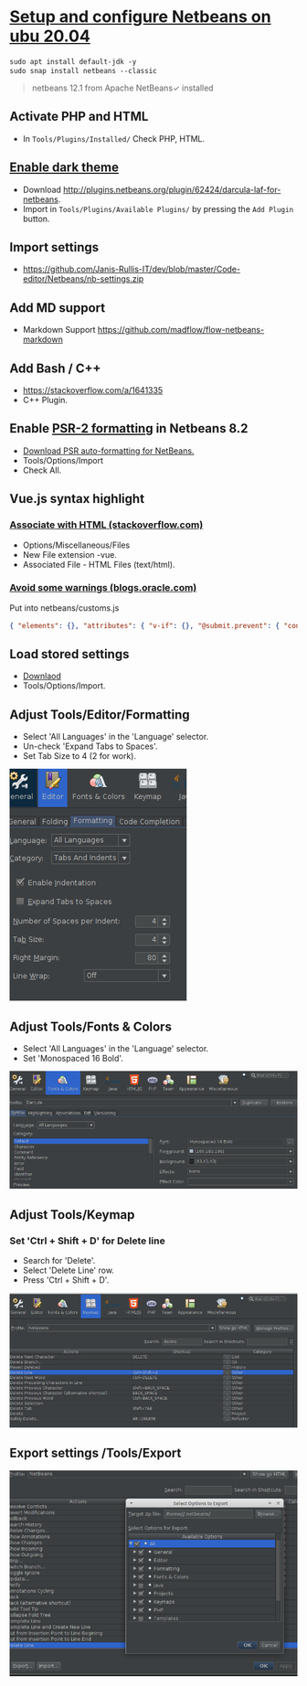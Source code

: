 # [Setup and configure Netbeans on ubu 20.04](https://blog.eldernode.com/configure-netbeans-on-ubuntu-20-04/)

```shell
sudo apt install default-jdk -y
sudo snap install netbeans --classic 
```
> netbeans 12.1 from Apache NetBeans✓ installed

## Activate PHP and HTML
* In `Tools/Plugins/Installed/` Check PHP, HTML.

## [Enable dark theme](https://ourcodeworld.com/articles/read/1040/how-to-use-netbeans-in-dark-mode-with-the-darcula-theme)

* Download http://plugins.netbeans.org/plugin/62424/darcula-laf-for-netbeans.
* Import in `Tools/Plugins/Available Plugins/` by pressing the `Add Plugin` button.

## Import settings
* https://github.com/Janis-Rullis-IT/dev/blob/master/Code-editor/Netbeans/nb-settings.zip

## Add MD support
* Markdown Support https://github.com/madflow/flow-netbeans-markdown

## Add Bash / C++
* https://stackoverflow.com/a/1641335
* C++ Plugin.

## Enable [PSR-2 formatting](http://www.php-fig.org/psr/psr-2/) in Netbeans 8.2
* [Download PSR auto-formatting for NetBeans.](https://github.com/allebb/netbeans-psr-formatting#installation)
* Tools/Options/Import
* Check All.

## Vue.js syntax highlight

### [Associate with HTML (stackoverflow.com)](https://stackoverflow.com/a/43216290)

* Options/Miscellaneous/Files
* New File extension -vue.
* Associated File - HTML Files (text/html).

### [Avoid some warnings (blogs.oracle.com)](https://blogs.oracle.com/geertjan/custom-elements-attributes-in-html-in-netbeans-ide)

Put into netbeans/customs.js

```json
{ "elements": {}, "attributes": { "v-if": {}, "@submit.prevent": { "context": "form" }, "@click": {}, "@keyup.enter": {}, "scoped": { "context": "style" }, "v-for": {}, "v-model": {} } }
```

## Load stored settings
* [Downlaod](nb-settings.zip)
* Tools/Options/Import.

## Adjust Tools/Editor/Formatting
* Select 'All Languages' in the 'Language' selector.
* Un-check 'Expand Tabs to Spaces'.
* Set Tab Size to 4 (2 for work).

![image](images/editor-formatting.png)

## Adjust Tools/Fonts & Colors
* Select 'All Languages' in the 'Language' selector.
* Set 'Monospaced 16 Bold'.

![image](images/fonts-and-colors.png)

## Adjust Tools/Keymap

### Set 'Ctrl + Shift + D' for Delete line
* Search for 'Delete'.
* Select 'Delete Line' row.
* Press 'Ctrl + Shift + D'.

![image](images/keymap.png)

## Export settings /Tools/Export
![image](images/export.png)

